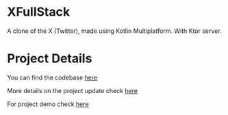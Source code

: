 # XFullStack
A clone of the X (Twitter), made using Kotlin Multiplatform. With Ktor server.

# Project Details
You can find the codebase [here](https://github.com/pradyotprksh/development_learning/tree/main/KotlinMultiplatform/XFullStack)

More details on the project update check [here](https://github.com/pradyotprksh/development_learning/blob/main/KotlinMultiplatform/XFullStack/README.md)

For project demo check [here](https://x.com/pradyotprksh4/status/1799002745414004997)
